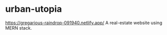 # urban-utopia
https://gregarious-raindrop-091940.netlify.app/
A real-estate website using MERN stack.
